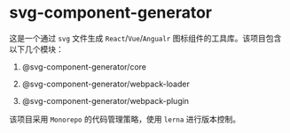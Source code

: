 # svg-component-generator

这是一个通过 `svg` 文件生成 `React`/`Vue`/`Angualr` 图标组件的工具库。该项目包含以下几个模块：

1. @svg-component-generator/core

2. @svg-component-generator/webpack-loader

3. @svg-component-generator/webpack-plugin


该项目采用 `Monorepo` 的代码管理策略，使用 `lerna` 进行版本控制。


